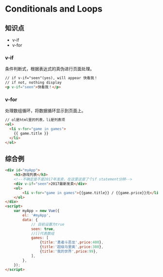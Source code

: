 Conditionals and Loops
=======================

## 知识点
* v-if
* v-for

### v-if

条件判断式，根据表达式的真伪进行页面处理。

~~~html
// if v-if="seen"(yes), will appear 快看我！
// if not, nothing display
<p v-if="seen">快看我！</p>
~~~

### v-for
处理数组循环，将数据循环显示到页面上。

~~~html
// ol是html里的列表，li是列表项
<ol>
  <li v-for="game in games">
    {{ game.title }}
  </li>
</ol>
~~~

## 综合例
~~~html
<div id="myApp">
    <h3>游戏列表</h3>
    <!--不确定是不是2017年发卖，在这里这是了个if statement分辨--> 
    <div v-if="seen">2017最新发卖</div>
    <ol>
        <li v-for="game in games">{{game.title}} / {{game.price}}元</li>
    </ol>
</div>
<script>
    var myApp = new Vue({
        el: '#myApp',
        data: {
            // 目前设置为true
            seen: true,
            //[]代表数组
            games: [
                {title:'勇者斗恶龙',price:400},
                {title:'超级马里奥',price:380},
                {title:'我的世界',price:99},
            ],
        },
    });
</script>
~~~